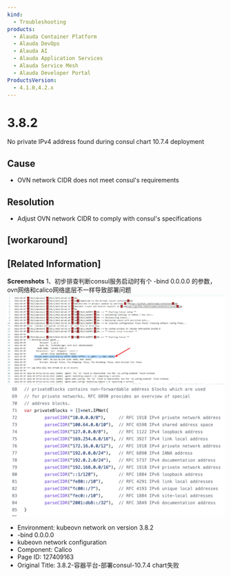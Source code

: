 ```yaml
---
kind:
  - Troubleshooting
products:
  - Alauda Container Platform
  - Alauda DevOps
  - Alauda AI
  - Alauda Application Services
  - Alauda Service Mesh
  - Alauda Developer Portal
ProductsVersion:
  - 4.1.0,4.2.x
---
```

<!-- A type of document that involves encountering a fault, diagnosing it, performing root cause analysis, and providing solutions. -->

# 3.8.2

No private IPv4 address found during consul chart 10.7.4 deployment

## Cause
- OVN network CIDR does not meet consul's requirements

## Resolution
- Adjust OVN network CIDR to comply with consul's specifications

## [workaround]

## [Related Information]
**Screenshots**
1、初步排查判断consul服务启动时有个 -bind 0.0.0.0 的参数，ovn网络和calico网络底层不一样导致部署问题![image_1662604455881_0h5mo.png](assets/3-8-2-rong-qi-ping-tai-bu-shu-consul-10-7-4-chartshi-bai/image_1662604455881_0h5mo.png)
![image_1662615093951_0j59g.png](assets/3-8-2-rong-qi-ping-tai-bu-shu-consul-10-7-4-chartshi-bai/image_1662615093951_0j59g.png)
- Environment: kubeovn network on version 3.8.2
- -bind 0.0.0.0
- kubeovn network configuration
- Component: Calico
- Page ID: 127409163
- Original Title: 3.8.2-容器平台-部署consul-10.7.4 chart失败
